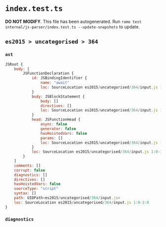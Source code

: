 # `index.test.ts`

**DO NOT MODIFY**. This file has been autogenerated. Run `rome test internal/js-parser/index.test.ts --update-snapshots` to update.

## `es2015 > uncategorised > 364`

### `ast`

```javascript
JSRoot {
	body: [
		JSFunctionDeclaration {
			id: JSBindingIdentifier {
				name: "await"
				loc: SourceLocation es2015/uncategorised/364/input.js 1:9-1:14 (await)
			}
			body: JSBlockStatement {
				body: []
				directives: []
				loc: SourceLocation es2015/uncategorised/364/input.js 1:17-1:19
			}
			head: JSFunctionHead {
				async: false
				generator: false
				hasHoistedVars: false
				params: []
				loc: SourceLocation es2015/uncategorised/364/input.js 1:14-1:16
			}
			loc: SourceLocation es2015/uncategorised/364/input.js 1:0-1:19
		}
	]
	comments: []
	corrupt: false
	diagnostics: []
	directives: []
	hasHoistedVars: false
	sourceType: "script"
	syntax: []
	path: UIDPath<es2015/uncategorised/364/input.js>
	loc: SourceLocation es2015/uncategorised/364/input.js 1:0-2:0
}
```

### `diagnostics`

```

```
